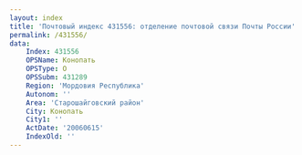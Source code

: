 ```yaml
---
layout: index
title: 'Почтовый индекс 431556: отделение почтовой связи Почты России'
permalink: /431556/
data:
    Index: 431556
    OPSName: Конопать
    OPSType: О
    OPSSubm: 431289
    Region: 'Мордовия Республика'
    Autonom: ''
    Area: 'Старошайговский район'
    City: Конопать
    City1: ''
    ActDate: '20060615'
    IndexOld: ''
---
```

